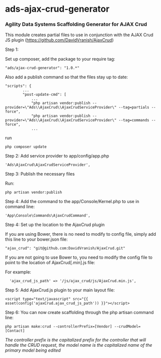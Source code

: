 ads-ajax-crud-generator
==============

<h3>Agility Data Systems Scaffolding Generator for AJAX Crud</h3>

This module creates partial files to use in conjunction with the AJAX Crud JS plugin (https://github.com/DavidVranish/AjaxCrud)

Step 1:

Set up composer, add the package to your require tag:
```
"ads/ajax-crud-generator": "1.0.*"
```

Also add a publish command so that the files stay up to date:
```
"scripts": {
		...
		"post-update-cmd": [
			...
			"php artisan vendor:publish --provider=\"Ads\\AjaxCrud\\AjaxCrudServiceProvider\" --tag=partials --force",
			"php artisan vendor:publish --provider=\"Ads\\AjaxCrud\\AjaxCrudServiceProvider\" --tag=commands --force",
			...
```


run
```
php composer update
```

Step 2:
Add service provider to app/config/app.php
```
'Ads\AjaxCrud\AjaxCrudServiceProvider',
```

Step 3:
Publish the necessary files

Run:
```
php artisan vendor:publish
```

Step 4:
Add the command to the app/Console/Kernel.php to use in command line:
```
'App\Console\Commands\AjaxCrudCommand',
```

Step 4:
Set up the location to the AjaxCrud plugin

If you are using Bower, there is no need to modify to config file, simply add this line to your bower.json file:
```
"ajax_crud": "git@github.com:DavidVranish/AjaxCrud.git"
```

If you are not going to use Bower to, you need to modify the config file to point to the location of AjaxCrud[.min].js file: 

For example:
```
  'ajax_crud_js_path' => '/js/ajax_crud/js/AjaxCrud.min.js',
```

Step 5:
Add AjaxCrud.js plugin to your main layout file:

```
<script type="text/javascript" src="{{ asset(config('ajaxCrud.ajax_crud_js_path')) }}"></script>
```

Step 6:
You can now create scaffolding through the php artisan command line:

```
php artisan make:crud --controllerPrefix=[Vendor] --crudModel=[Contact]
```

_The controller prefix is the capitalized prefix for the controller that will handle the CRUD request, the model name is the capitalized name of the primary model being edited_

